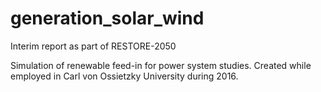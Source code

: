 # generation_solar_wind
Interim report as part of RESTORE-2050

Simulation of renewable feed-in for power system studies. Created while employed in Carl von Ossietzky University during 2016.
